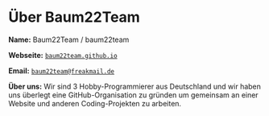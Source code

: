 # Über Baum22Team

**Name:** Baum22Team / baum22team

**Webseite:** [`baum22team.github.io`](https://baum22team.github.io)

**Email:** [`baum22team@freakmail.de`](mailto:baum22team@freakmail.de)

**Über uns:** Wir sind 3 Hobby-Programmierer aus Deutschland und wir haben uns überlegt eine GitHub-Organisation zu gründen um gemeinsam an einer Website und anderen Coding-Projekten zu arbeiten.
